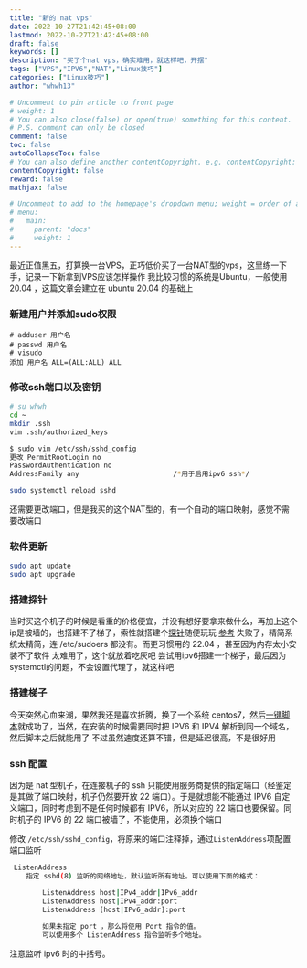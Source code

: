 ```yaml
---
title: "新的 nat vps"
date: 2022-10-27T21:42:45+08:00
lastmod: 2022-10-27T21:42:45+08:00
draft: false
keywords: []
description: "买了个nat vps，确实难用，就这样吧，开摆"
tags: ["VPS","IPV6","NAT","Linux技巧"]
categories: ["Linux技巧"]
author: "whwh13"

# Uncomment to pin article to front page
# weight: 1
# You can also close(false) or open(true) something for this content.
# P.S. comment can only be closed
comment: false
toc: false
autoCollapseToc: false
# You can also define another contentCopyright. e.g. contentCopyright: "This is another copyright."
contentCopyright: false
reward: false
mathjax: false

# Uncomment to add to the homepage's dropdown menu; weight = order of article
# menu:
#   main:
#     parent: "docs"
#     weight: 1
---
```

最近正值黑五，打算换一台VPS，正巧低价买了一台NAT型的vps，这里练一下手，记录一下新拿到VPS应该怎样操作
我比较习惯的系统是Ubuntu，一般使用 20.04 ，这篇文章会建立在 ubuntu 20.04 的基础上
<!--more-->

### 新建用户并添加sudo权限

```shell
# adduser 用户名
# passwd 用户名
# visudo
添加 用户名 ALL=(ALL:ALL) ALL
```

### 修改ssh端口以及密钥

```sh
# su whwh
cd ~ 
mkdir .ssh
vim .ssh/authorized_keys

$ sudo vim /etc/ssh/sshd_config
更改 PermitRootLogin no
PasswordAuthentication no
AddressFamily any                       /*用于启用ipv6 ssh*/

sudo systemctl reload sshd
```

还需要更改端口，但是我买的这个NAT型的，有一个自动的端口映射，感觉不需要改端口

### 软件更新

```sh
sudo apt update
sudo apt upgrade
```

### 搭建探针

当时买这个机子的时候是看重的价格便宜，并没有想好要拿来做什么，再加上这个ip是被墙的，也搭建不了梯子，索性就搭建个[探针](https://nezhahq.github.io/)随便玩玩
[参考](https://zhuanlan.zhihu.com/p/337443320)
失败了，精简系统太精简，连 /etc/sudoers 都没有。而更习惯用的 22.04 ，甚至因为内存太小安装不了软件
太难用了，这个就放着吃灰吧
尝试用ipv6搭建一个梯子，最后因为systemctl的问题，不会设置代理了，就这样吧

### 搭建梯子

今天突然心血来潮，果然我还是喜欢折腾，换了一个系统 centos7，然后[一键脚本](https://github.com/233boy/v2ray/wiki/V2Ray一键安装脚本)就成功了，当然，在安装的时候需要同时把 IPV6 和 IPV4 解析到同一个域名，然后脚本之后就能用了
不过虽然速度还算不错，但是延迟很高，不是很好用

### ssh 配置

因为是 nat 型机子，在连接机子的 ssh 只能使用服务商提供的指定端口（经鉴定是其做了端口映射，机子仍然要开放 22 端口）。于是就想能不能通过 IPV6 自定义端口，同时考虑到不是任何时候都有 IPV6，所以对应的 22 端口也要保留。同时机子的 IPV6 的 22 端口被墙了，不能使用，必须换个端口

修改 `/etc/ssh/sshd_config`，将原来的端口注释掉，通过`ListenAddress`项配置端口监听

```sh
 ListenAddress
    指定 sshd(8) 监听的网络地址，默认监听所有地址。可以使用下面的格式：

        ListenAddress host|IPv4_addr|IPv6_addr
        ListenAddress host|IPv4_addr:port
        ListenAddress [host|IPv6_addr]:port
 
        如果未指定 port ，那么将使用 Port 指令的值。
        可以使用多个 ListenAddress 指令监听多个地址。
```

注意监听 ipv6 时的中括号。
